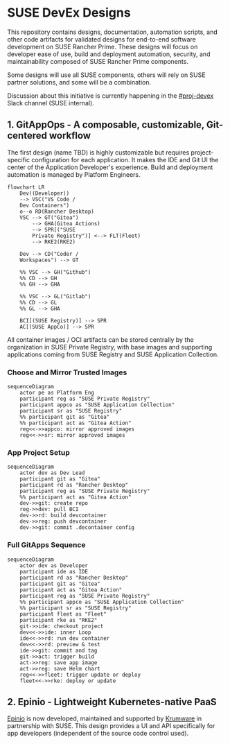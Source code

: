 # SUSE DevEx Designs

This repository contains designs, documentation, automation scripts, and other
code artifacts for validated designs for end-to-end software development on SUSE
Rancher Prime. These designs will focus on developer ease of use, build and
deployment automation, security, and maintainability composed of SUSE Rancher
Prime components.

Some designs will use all SUSE components, others will rely on SUSE partner
solutions, and some will be a combination. 

Discussion about this initiative is currently happening in the
[#proj-devex](https://app.slack.com/client/T02863RC2AC/C088797UWCA) Slack
channel (SUSE internal).

## 1. GitAppOps - A composable, customizable, Git-centered workflow 

The first design (name TBD) is highly customizable but requires project-specific
configuration for each application. It makes the IDE and Git UI the center of the
Application Developer's experience. Build and deployment automation is managed
by Platform Engineers.

```mermaid
flowchart LR
    Dev((Developer))
    --> VSC("VS Code /
    Dev Containers") 
    o--o RD(Rancher Desktop)
    VSC --> GT("Gitea")
        --> GHA(Gitea Actions)
        --> SPR[("SUSE 
        Private Registry")] <--> FLT(Fleet)
        --> RKE2(RKE2)

    Dev --> CD("Coder /
    Workspaces") --> GT

    %% VSC --> GH("Github")
    %% CD --> GH
    %% GH --> GHA

    %% VSC --> GL("Gitlab")
    %% CD --> GL
    %% GL --> GHA

    BCI[(SUSE Registry)] --> SPR
    AC[(SUSE AppCo)] --> SPR
```

All container images / OCI artifacts can be stored centrally by the organization
in SUSE Private Registry, with base images and supporting applications coming
from SUSE Registry and SUSE Application Collection. 

### Choose and Mirror Trusted Images 

```mermaid
sequenceDiagram
    actor pe as Platform Eng 
    participant reg as "SUSE Private Registry"
    participant appco as "SUSE Application Collection"
    participant sr as "SUSE Registry"
    %% participant git as "Gitea"
    %% participant act as "Gitea Action" 
    reg<<->>appco: mirror approved images
    reg<<->>sr: mirror approved images
```

### App Project Setup

```mermaid
sequenceDiagram
    actor dev as Dev Lead
    participant git as "Gitea"
    participant rd as "Rancher Desktop"
    participant reg as "SUSE Private Registry"
    %% participant act as "Gitea Action" 
    dev->>git: create repo
    reg->>dev: pull BCI
    dev->>rd: build devcontainer
    dev->>reg: push devcontainer 
    dev->>git: commit .decontainer config
```

### Full GitApps Sequence

```mermaid
sequenceDiagram
    actor dev as Developer
    participant ide as IDE
    participant rd as "Rancher Desktop"
    participant git as "Gitea"
    participant act as "Gitea Action" 
    participant reg as "SUSE Private Registry"
    %% participant appco as "SUSE Application Collection"
    %% participant sr as "SUSE Registry"
    participant fleet as "Fleet"
    participant rke as "RKE2"
    git->>ide: checkout project
    dev<<->>ide: inner Loop
    ide<<->>rd: run dev container
    dev<<->>rd: preview & test
    ide->>git: commit and tag
    git->>act: trigger build
    act->>reg: save app image 
    act->>reg: save Helm chart 
    reg<<->>fleet: trigger update or deploy
    fleet<<->>rke: deploy or update 

```


## 2. Epinio - Lightweight Kubernetes-native PaaS

[Epinio](https://epinio.io/) is now developed, maintained and supported by
[Krumware](https://krum.io) in partnership with SUSE. This design provides a UI
and API specifically for app developers (independent of the source code control
used).

